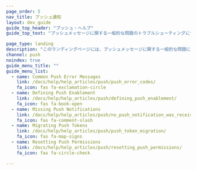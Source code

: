 ```yaml
---
page_order: 5
nav_title: プッシュ通知
layout: dev_guide
guide_top_header: "プッシュ・ヘルプ"
guide_top_text: "プッシュメッセージに関する一般的な問題のトラブルシューティングについては、以下のヘルプ記事をご覧ください。"

page_type: landing
description: "このランディングページには、プッシュメッセージに関する一般的な問題に関するヘルプ記事が掲載されています。"
channel: push
noindex: true
guide_menu_title: ""
guide_menu_list:
  - name: Common Push Error Messages
    link: /docs/help/help_articles/push/push_error_codes/
    fa_icon: fas fa-exclamation-circle
  - name: Defining Push Enablement
    link: /docs/help/help_articles/push/defining_push_enablement/
    fa_icon: fas fa-book-open
  - name: Missing Push Notifications
    link: /docs/help/help_articles/push/no_push_notification_was_received/
    fa_icon: fas fa-comment-slash
  - name: Migrating Push Tokens
    link: /docs/help/help_articles/push/push_token_migration/
    fa_icon: fas fa-map-signs
  - name: Resetting Push Permissions
    link: /docs/help/help_articles/push/resetting_push_permissions/
    fa_icon: fas fa-circle-check

---
```

